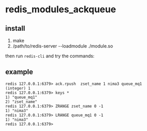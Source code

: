 # redis_modules_ackqueue

## install

1. make
2. /path/to/redis-server --loadmodule ./module.so

then run `redis-cli` and try the commands:


## example

```
redis 127.0.0.1:6379> ack.rpush  zset_name 1 nima3 queue_mq1
(integer) 1
redis 127.0.0.1:6379> keys *
1) "queue_mq1"
2) "zset_name"
redis 127.0.0.1:6379> ZRANGE zset_name 0 -1
1) "nima3"
redis 127.0.0.1:6379> LRANGE queue_mq1 0 -1
1) "nima3"
redis 127.0.0.1:6379>
```
